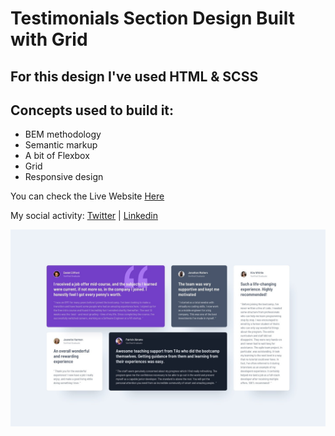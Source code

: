 # Testimonials Section Design Built with Grid

## For this design I've used HTML & SCSS

## Concepts used to build it:

- BEM methodology
- Semantic markup
- A bit of Flexbox
- Grid
- Responsive design


You can check the Live Website [Here](https://testimonial-grid-section-ui.netlify.app)

My social activity: [Twitter](https://twitter.com/dragoshcode) | [Linkedin](https://linkedin.com/in/dragoshcode)

![design-image](assets/design/desktop-design.jpg)

